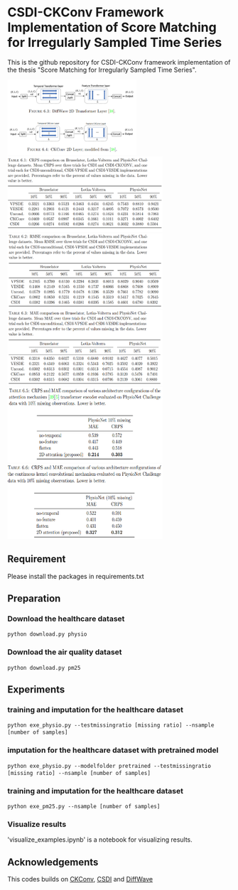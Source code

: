 # CSDI-CKConv Framework Implementation of Score Matching for Irregularly Sampled Time Series
This is the github repository for CSDI-CKConv framework implementation of the thesis "Score Matching for Irregularly Sampled Time Series".


<img src="layer_config.png" width="290" height="170">

<img src="crps_comparison.png" width="350" height="170">

<img src="rmse_comparison.png" width="350" height="170">

<img src="mae_comparison.png" width="350" height="170">

<img src="crps_mae_attn_comparison.png" width="350" height="170">

<img src="crps_mae_ckconv_comparison.png" width="350" height="170">


## Requirement

Please install the packages in requirements.txt

## Preparation
### Download the healthcare dataset 
```shell
python download.py physio
```
### Download the air quality dataset 
```shell
python download.py pm25
```

## Experiments 

### training and imputation for the healthcare dataset
```shell
python exe_physio.py --testmissingratio [missing ratio] --nsample [number of samples]
```

### imputation for the healthcare dataset with pretrained model
```shell
python exe_physio.py --modelfolder pretrained --testmissingratio [missing ratio] --nsample [number of samples]
```

### training and imputation for the healthcare dataset
```shell
python exe_pm25.py --nsample [number of samples]
```

### Visualize results
'visualize_examples.ipynb' is a notebook for visualizing results.

## Acknowledgements
This codes builds on [CKConv](https://github.com/dwromero/ckconv), [CSDI](https://github.com/ermongroup/CSDI) and [DiffWave](https://github.com/lmnt-com/diffwave)

